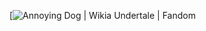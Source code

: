 [![Annoying Dog | Wikia Undertale | Fandom](https://media.tenor.com/mGmDiWX42y0AAAAj/anime-dance-vyn-anime-dance.gif)

